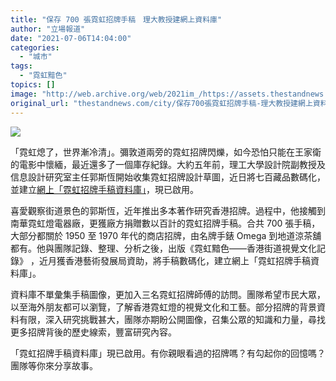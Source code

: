 ```yaml
---
title: "保存 700 張霓虹招牌手稿　理大教授建網上資料庫"
author: "立場報道"
date: "2021-07-06T14:04:00"
categories:
  - "城市"
tags:
  - "霓虹黯色"
topics: []
image: "http://web.archive.org/web/2021im_/https://assets.thestandnews.com/media/photos/Screenshot_2021-07-06_at_2.55.34_PM_copy.png"
original_url: "thestandnews.com/city/保存700張霓虹招牌手稿-理大教授建網上資料庫"
---
```

![](http://web.archive.org/web/2021im_/https://assets.thestandnews.com/media/photos/Screenshot_2021-07-06_at_2.55.34_PM_copy.png)

「霓虹熄了，世界漸冷清」。彌敦道兩旁的霓虹招牌閃爍，如今恐怕只能在王家衛的電影中懷緬，最近還多了一個庫存紀錄。大約五年前，理工大學設計院副教授及信息設計研究室主任郭斯恆開始收集霓虹招牌設計草圖，近日將七百藏品數碼化，並建立[網上「霓虹招牌手稿資料庫」](http://web.archive.org/web/20211229132655/https://neonsignartworkarchive.hk/)，現已啟用。

喜愛觀察街道景色的郭斯恆，近年推出多本著作研究香港招牌。過程中，他接觸到南華霓虹燈電器廠，更獲廠方捐贈數以百計的霓虹招牌手稿。合共 700 張手稿，大部分都關於 1950 至 1970 年代的商店招牌，由名牌手錶 Omega 到地道涼茶舖都有。他與團隊記錄、整理、分析之後，出版《霓虹黯色——香港街道視覺文化記錄》 ，近月獲香港藝術發展局資助，將手稿數碼化，建立網上「霓虹招牌手稿資料庫」。

資料庫不單彙集手稿圖像，更加入三名霓虹招牌師傅的訪問。團隊希望市民大眾，以至海外朋友都可以瀏覽，了解香港霓虹燈的視覺文化和工藝。部分招牌的背景資料有限，深入研究挑戰甚大，團隊亦期盼公開圖像，召集公眾的知識和力量，尋找更多招牌背後的歷史線索，豐富研究內容。

「霓虹招牌手稿資料庫」現已啟用。有你親眼看過的招牌嗎？有勾起你的回憶嗎？團隊等你來分享故事。